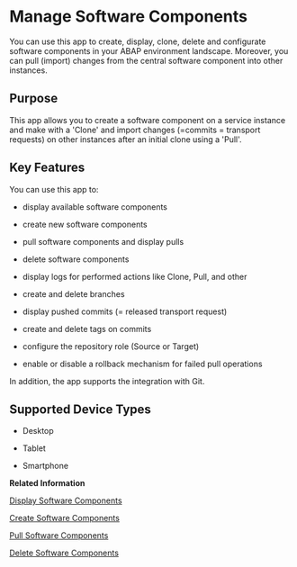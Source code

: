 <!-- loio3dcf76a072c9450eb46b99db947dab46 -->

# Manage Software Components

You can use this app to create, display, clone, delete and configurate software components in your ABAP environment landscape. Moreover, you can pull \(import\) changes from the central software component into other instances.



## Purpose

This app allows you to create a software component on a service instance and make with a 'Clone' and import changes \(=commits = transport requests\) on other instances after an initial clone using a 'Pull'.



<a name="loio3dcf76a072c9450eb46b99db947dab46__section_pfdb_egb_zzr_zz"/>

## Key Features

You can use this app to:

-   display available software components

-   create new software components

-   pull software components and display pulls

-   delete software components

-   display logs for performed actions like Clone, Pull, and other

-   create and delete branches

-   display pushed commits \(= released transport request\)

-   create and delete tags on commits

-   configure the repository role \(Source or Target\)

-   enable or disable a rollback mechanism for failed pull operations


In addition, the app supports the integration with Git.



<a name="loio3dcf76a072c9450eb46b99db947dab46__section_i4n_bgc_p2b"/>

## Supported Device Types

-   Desktop

-   Tablet

-   Smartphone


**Related Information**  


[Display Software Components](display-software-components-d7eb658.md "")

[Create Software Components](create-software-components-67e2f2e.md "")

[Pull Software Components](pull-software-components-90b9b9d.md "")

[Delete Software Components](delete-software-components-a982ba3.md "")

